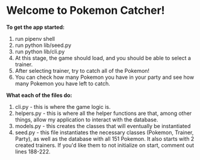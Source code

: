 # Welcome to Pokemon Catcher!

**To get the app started:**

1. run pipenv shell
2. run python lib/seed.py
3. run python lib/cli.py
4. At this stage, the game should load, and you should be able to select a trainer.
5. After selecting trainer, try to catch all of the Pokemon!
6. You can check how many Pokemon you have in your party and see how many Pokemon you have left to catch.

**What each of the files do:**

1. cli.py - this is where the game logic is.
2. helpers.py - this is where all the helper functions are that, among other things, allow my application to interact with the database.
3. models.py - this creates the classes that will eventually be instantiated
4. seed.py - this file instantiates the necessary classes (Pokemon, Trainer, Party), as well as the database with all 151 Pokemon. It also starts with 2 created trainers. If you'd like them to not initialize on start, comment out lines 188-222.
